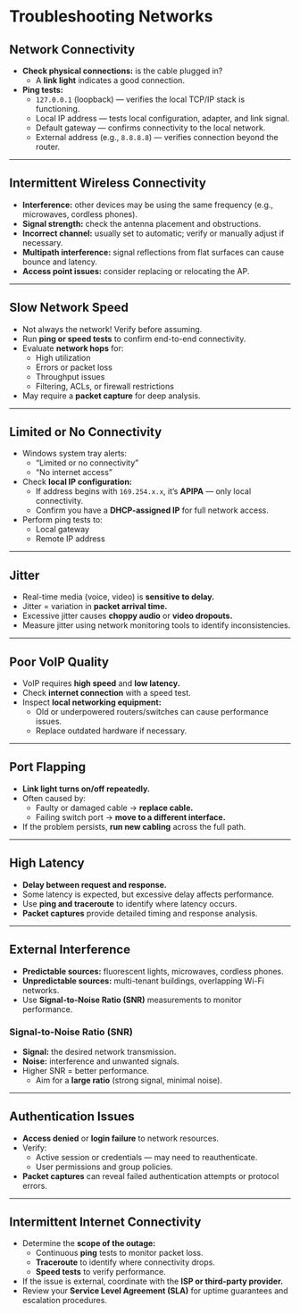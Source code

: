 # Troubleshooting Networks

## Network Connectivity
- **Check physical connections:** is the cable plugged in?  
  - A **link light** indicates a good connection.  
- **Ping tests:**
  - `127.0.0.1` (loopback) — verifies the local TCP/IP stack is functioning.  
  - Local IP address — tests local configuration, adapter, and link signal.  
  - Default gateway — confirms connectivity to the local network.  
  - External address (e.g., `8.8.8.8`) — verifies connection beyond the router.  

---

## Intermittent Wireless Connectivity
- **Interference:** other devices may be using the same frequency (e.g., microwaves, cordless phones).  
- **Signal strength:** check the antenna placement and obstructions.  
- **Incorrect channel:** usually set to automatic; verify or manually adjust if necessary.  
- **Multipath interference:** signal reflections from flat surfaces can cause bounce and latency.  
- **Access point issues:** consider replacing or relocating the AP.  

---

## Slow Network Speed
- Not always the network! Verify before assuming.  
- Run **ping or speed tests** to confirm end-to-end connectivity.  
- Evaluate **network hops** for:
  - High utilization  
  - Errors or packet loss  
  - Throughput issues  
  - Filtering, ACLs, or firewall restrictions  
- May require a **packet capture** for deep analysis.  

---

## Limited or No Connectivity
- Windows system tray alerts:  
  - “Limited or no connectivity”  
  - “No internet access”  
- Check **local IP configuration:**  
  - If address begins with `169.254.x.x`, it’s **APIPA** — only local connectivity.  
  - Confirm you have a **DHCP-assigned IP** for full network access.  
- Perform ping tests to:
  - Local gateway  
  - Remote IP address  

---

## Jitter
- Real-time media (voice, video) is **sensitive to delay.**  
- Jitter = variation in **packet arrival time.**  
- Excessive jitter causes **choppy audio** or **video dropouts.**  
- Measure jitter using network monitoring tools to identify inconsistencies.  

---

## Poor VoIP Quality
- VoIP requires **high speed** and **low latency.**  
- Check **internet connection** with a speed test.  
- Inspect **local networking equipment:**  
  - Old or underpowered routers/switches can cause performance issues.  
  - Replace outdated hardware if necessary.  

---

## Port Flapping
- **Link light turns on/off repeatedly.**  
- Often caused by:
  - Faulty or damaged cable → **replace cable.**  
  - Failing switch port → **move to a different interface.**  
- If the problem persists, **run new cabling** across the full path.  

---

## High Latency
- **Delay between request and response.**  
- Some latency is expected, but excessive delay affects performance.  
- Use **ping and traceroute** to identify where latency occurs.  
- **Packet captures** provide detailed timing and response analysis.  

---

## External Interference
- **Predictable sources:** fluorescent lights, microwaves, cordless phones.  
- **Unpredictable sources:** multi-tenant buildings, overlapping Wi-Fi networks.  
- Use **Signal-to-Noise Ratio (SNR)** measurements to monitor performance.  

### Signal-to-Noise Ratio (SNR)
- **Signal:** the desired network transmission.  
- **Noise:** interference and unwanted signals.  
- Higher SNR = better performance.  
  - Aim for a **large ratio** (strong signal, minimal noise).  

---

## Authentication Issues
- **Access denied** or **login failure** to network resources.  
- Verify:
  - Active session or credentials — may need to reauthenticate.  
  - User permissions and group policies.  
- **Packet captures** can reveal failed authentication attempts or protocol errors.  

---

## Intermittent Internet Connectivity
- Determine the **scope of the outage:**
  - Continuous **ping** tests to monitor packet loss.  
  - **Traceroute** to identify where connectivity drops.  
  - **Speed tests** to verify performance.  
- If the issue is external, coordinate with the **ISP or third-party provider.**  
- Review your **Service Level Agreement (SLA)** for uptime guarantees and escalation procedures.  
